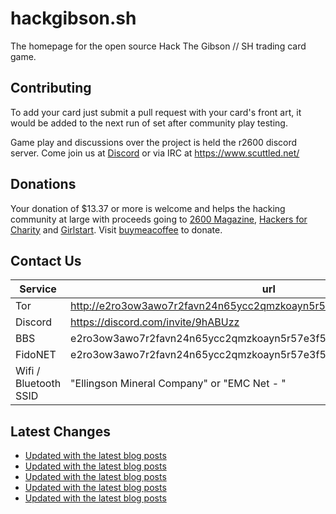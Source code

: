 # hackgibson.sh
The homepage for the open source Hack The Gibson // SH trading card game.


## Contributing

To add your card just submit a pull request with your card's front art, it would be added to the next run of set after community play testing.

Game play and discussions over the project is held the r2600 discord server. Come join us at [Discord](https://discord.com/invite/9hABUzz) or via IRC at https://www.scuttled.net/


## Donations

Your donation of $13.37 or more is welcome and helps the hacking community at large with proceeds going to [2600 Magazine](https://2600.com/), [Hackers for Charity](https://hackersforcharity.org) and [Girlstart](https://girlstart.org).  Visit [buymeacoffee](https://www.buymeacoffee.com/hackgibson.sh) to donate.


## Contact Us

Service | url
-|-
Tor | http://e2ro3ow3awo7r2favn24n65ycc2qmzkoayn5r57e3f56nvjwdcgg32ad.onion
Discord | https://discord.com/invite/9hABUzz
BBS | e2ro3ow3awo7r2favn24n65ycc2qmzkoayn5r57e3f56nvjwdcgg32ad.onion:23
FidoNET | e2ro3ow3awo7r2favn24n65ycc2qmzkoayn5r57e3f56nvjwdcgg32ad.onion:24554
Wifi / Bluetooth SSID | "Ellingson Mineral Company" or "EMC Net - <fidonet address>"

## Latest Changes
<!-- BLOG-POST-LIST:START -->
- [Updated with the latest blog posts](https://github.com/DFW2600/hackgibson.sh/commit/30a93a929c27fb77ac7683388cd54c26748325f5)
- [Updated with the latest blog posts](https://github.com/DFW2600/hackgibson.sh/commit/ed846c18b9c2e31370233668bf67c80e7acfdfb4)
- [Updated with the latest blog posts](https://github.com/DFW2600/hackgibson.sh/commit/ecc61f929a68d7337bf510d80c76d12d03bb53ce)
- [Updated with the latest blog posts](https://github.com/DFW2600/hackgibson.sh/commit/febfa6c5b33d2d5bb249beaaba77b09b219eaaf7)
- [Updated with the latest blog posts](https://github.com/DFW2600/hackgibson.sh/commit/298fb56c9de7fc90ed1e56e37a053ec63e6a246a)
<!-- BLOG-POST-LIST:END -->
